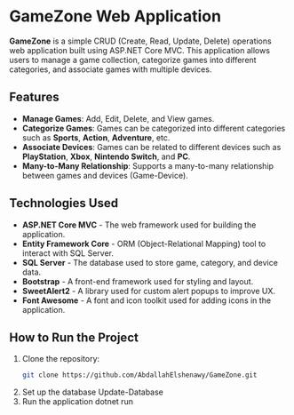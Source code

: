 # GameZone Web Application

**GameZone** is a simple CRUD (Create, Read, Update, Delete) operations web application built using ASP.NET Core MVC. This application allows users to manage a game collection, categorize games into different categories, and associate games with multiple devices.

## Features

- **Manage Games**: Add, Edit, Delete, and View games.
- **Categorize Games**: Games can be categorized into different categories such as **Sports**, **Action**, **Adventure**, etc.
- **Associate Devices**: Games can be related to different devices such as **PlayStation**, **Xbox**, **Nintendo Switch**, and **PC**.
- **Many-to-Many Relationship**: Supports a many-to-many relationship between games and devices (Game-Device).

## Technologies Used

- **ASP.NET Core MVC** - The web framework used for building the application.
- **Entity Framework Core** - ORM (Object-Relational Mapping) tool to interact with SQL Server.
- **SQL Server** - The database used to store game, category, and device data.
- **Bootstrap** - A front-end framework used for styling and layout.
- **SweetAlert2** - A library used for custom alert popups to improve UX.
- **Font Awesome** - A font and icon toolkit used for adding icons in the application.

## How to Run the Project

1. Clone the repository:
   ```bash
   git clone https://github.com/AbdallahElshenawy/GameZone.git
2. Set up the database
    Update-Database
3. Run the application
    dotnet run

